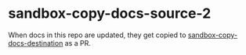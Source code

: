 # sandbox-copy-docs-source-2

When docs in this repo are updated, they get copied to [sandbox-copy-docs-destination](https://github.com/josh-wong/sandbox-copy-docs-destination) as a PR.
